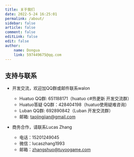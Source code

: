 ```yaml
---
title: 关于我们
date: 2022-5-24 16:25:01
permalink: /about/
sidebar: false
article: false
comment: false
editLink: false
edit: false
author:
    name: Dongua
    link: 597449675@qq.com
---
```


## 支持与联系

* 开发交流，欢迎加QQ群或邮件联系walon
  * Huatuo QQ群: 651188171（huatuo c#热更新 开发交流群）
  * Huatuo答疑 QQ群：428404198（huatuo使用疑难咨询） 
  * Luban QQ群: 692890842（Luban 开发交流群）
  * 邮箱: taojingjian@gmail.com

* 商务合作，请联系Lucas Zhang
  * 电话：15201249045
  * 微信：lucaszhang1993
  * 邮箱：zhangshuo@tuyoogame.com